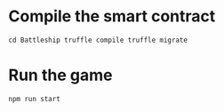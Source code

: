 # Compile the smart contract
`cd Battleship
truffle compile
truffle migrate
`
# Run the game
`npm run start`
